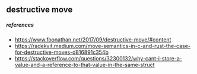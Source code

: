 ## destructive move


##### references
- https://www.foonathan.net/2017/09/destructive-move/#content
- https://radekvit.medium.com/move-semantics-in-c-and-rust-the-case-for-destructive-moves-d816891c354b
- https://stackoverflow.com/questions/32300132/why-cant-i-store-a-value-and-a-reference-to-that-value-in-the-same-struct

